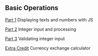 ## Basic Operations

[Part 1](hw2.1.html) Displaying texts and numbers with JS

[Part 2](hw2.2.html) Integer input and processing

[Part 3](hw2.3.html) Validating integer input

[Extra Credit](hw2.ex.html) Currency exchange calculator